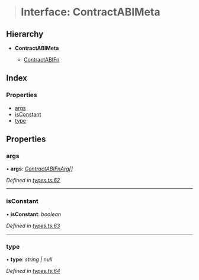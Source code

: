 > # Interface: ContractABIMeta

## Hierarchy

* **ContractABIMeta**

  * [ContractABIFn](_types_.contractabifn.md)

## Index

### Properties

* [args](_types_.contractabimeta.md#args)
* [isConstant](_types_.contractabimeta.md#isconstant)
* [type](_types_.contractabimeta.md#type)

## Properties

###  args

• **args**: *[ContractABIFnArg](_types_.contractabifnarg.md)[]*

*Defined in [types.ts:62](https://github.com/polkadot-js/api/blob/b2102d9/packages/api-contract/src/types.ts#L62)*

___

###  isConstant

• **isConstant**: *boolean*

*Defined in [types.ts:63](https://github.com/polkadot-js/api/blob/b2102d9/packages/api-contract/src/types.ts#L63)*

___

###  type

• **type**: *string | null*

*Defined in [types.ts:64](https://github.com/polkadot-js/api/blob/b2102d9/packages/api-contract/src/types.ts#L64)*